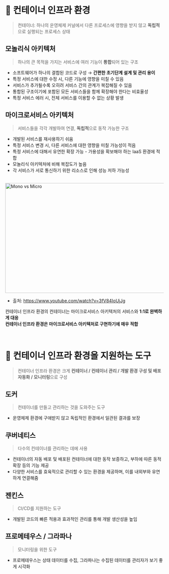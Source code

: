 # 📌 컨테이너 인프라 환경
> 컨테이너: 하나의 운영체제 커널에서 다른 프로세스에 영향을 받지 않고 **독립적**으로 실행되는 프로세스 상태

## 모놀리식 아키텍처
> 하나의 큰 목적을 가지는 서비스에 여러 기능이 **통합**되어 있는 구조
- 소프트웨어가 하나의 결합된 코드로 구성 → **간편한 초기단계 설계 및 관리 용이**
- 특정 서비스에 대한 수정 시, 다른 기능에 영향을 미칠 수 있음
- 서비스가 추가될수록 오히려 서비스 간의 관계가 복잡해질 수 있음
- 통합된 구조이기에 포함된 모든 서비스들을 함께 확장해야 한다는 비효율성
- 특정 서비스 에러 시, 전체 서비스를 이용할 수 없는 상황 발생

## 마이크로서비스 아키텍처
> 서비스들을 각각 개발하여 연결, **독립적**으로 동작 가능한 구조
- 개발된 서비스를 재사용하기 쉬움
- 특정 서비스 변경 시, 다른 서비스에 대한 영향을 미칠 가능성이 적음
- 특정 서비스에 대해서 유연한 확장 가능 - 가용성을 확보해야 하는 IaaS 환경에 적합
- 모놀리식 아키텍처에 비해 복잡도가 높음
- 각 서비스가 서로 통신하기 위한 리소스로 인해 성능 저하 가능성

<br/>

<img src="https://github.com/user-attachments/assets/d85a084b-64c0-4f97-8c20-2ff11599c03c" width="600" height="350" alt="Mono vs Micro">   

- 출처: https://www.youtube.com/watch?v=3fV84IoUjJg

컨테이너 인프라 환경의 컨테이너는 마이크로서비스 아키텍처의 서비스와 **1:1로 완벽하게 대응**   
**컨테이너 인프라 환경은 마이크로서비스 아키텍처로 구현하기에 매우 적합**

<br/>

# 📌 컨테이너 인프라 환경을 지원하는 도구
> 컨테이너 인프라 환경은 크게 **컨테이너 / 컨테이너 관리 / 개발 환경 구성 및 배포 자동화 / 모니터링**으로 구성

## 도커
> 컨테이너를 만들고 관리하는 것을 도와주는 도구
- 운영체제 환경에 구애받지 않고 독립적인 환경에서 일관된 결과를 보장

## 쿠버네티스
> 다수의 컨테이너를 관리하는 데에 사용
- 컨테이너의 자동 배포 및 배포된 컨테이너에 대한 동작 보증하고, 부하에 따른 동적 확장 등의 기능 제공
- 다양한 서비스를 효육적으로 관리할 수 있는 환경을 제공하며, 이를 내외부와 유연하게 연결해줌

## 젠킨스
> CI/CD를 지원하는 도구
- 개발된 코드의 빠른 적용과 효과적인 관리를 통해 개발 생산성을 높임

## 프로메테우스 / 그라파나
> 모니터링을 위한 도구
- 프로메테우스는 상태 데이터를 수집, 그라파나는 수집된 데이터를 관리자가 보기 좋게 시각화
